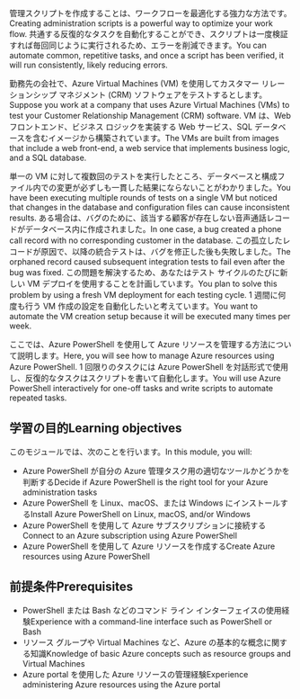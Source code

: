 <span data-ttu-id="45932-101">管理スクリプトを作成することは、ワークフローを最適化する強力な方法です。</span><span class="sxs-lookup"><span data-stu-id="45932-101">Creating administration scripts is a powerful way to optimize your work flow.</span></span> <span data-ttu-id="45932-102">共通する反復的なタスクを自動化することができ、スクリプトは一度検証すれば毎回同じように実行されるため、エラーを削減できます。</span><span class="sxs-lookup"><span data-stu-id="45932-102">You can automate common, repetitive tasks, and once a script has been verified, it will run consistently, likely reducing errors.</span></span>

<span data-ttu-id="45932-103">勤務先の会社で、Azure Virtual Machines (VM) を使用してカスタマー リレーションシップ マネジメント (CRM) ソフトウェアをテストするとします。</span><span class="sxs-lookup"><span data-stu-id="45932-103">Suppose you work at a company that uses Azure Virtual Machines (VMs) to test your Customer Relationship Management (CRM) software.</span></span> <span data-ttu-id="45932-104">VM は、Web フロントエンド、ビジネス ロジックを実装する Web サービス、SQL データベースを含むイメージから構築されています。</span><span class="sxs-lookup"><span data-stu-id="45932-104">The VMs are built from images that include a web front-end, a web service that implements business logic, and a SQL database.</span></span>

<span data-ttu-id="45932-105">単一の VM に対して複数回のテストを実行したところ、データベースと構成ファイル内での変更が必ずしも一貫した結果にならないことがわかりました。</span><span class="sxs-lookup"><span data-stu-id="45932-105">You have been executing multiple rounds of tests on a single VM but noticed that changes in the database and configuration files can cause inconsistent results.</span></span> <span data-ttu-id="45932-106">ある場合は、バグのために、該当する顧客が存在しない音声通話レコードがデータベース内に作成されました。</span><span class="sxs-lookup"><span data-stu-id="45932-106">In one case, a bug created a phone call record with no corresponding customer in the database.</span></span> <span data-ttu-id="45932-107">この孤立したレコードが原因で、以降の統合テストは、バグを修正した後も失敗しました。</span><span class="sxs-lookup"><span data-stu-id="45932-107">The orphaned record caused subsequent integration tests to fail even after the bug was fixed.</span></span> <span data-ttu-id="45932-108">この問題を解決するため、あなたはテスト サイクルのたびに新しい VM デプロイを使用することを計画しています。</span><span class="sxs-lookup"><span data-stu-id="45932-108">You plan to solve this problem by using a fresh VM deployment for each testing cycle.</span></span> <span data-ttu-id="45932-109">1 週間に何度も行う VM 作成の設定を自動化したいと考えています。</span><span class="sxs-lookup"><span data-stu-id="45932-109">You want to automate the VM creation setup because it will be executed many times per week.</span></span> 

<span data-ttu-id="45932-110">ここでは、Azure PowerShell を使用して Azure リソースを管理する方法について説明します。</span><span class="sxs-lookup"><span data-stu-id="45932-110">Here, you will see how to manage Azure resources using Azure PowerShell.</span></span> <span data-ttu-id="45932-111">1 回限りのタスクには Azure PowerShell を対話形式で使用し、反復的なタスクはスクリプトを書いて自動化します。</span><span class="sxs-lookup"><span data-stu-id="45932-111">You will use Azure PowerShell interactively for one-off tasks and write scripts to automate repeated tasks.</span></span> 

## <a name="learning-objectives"></a><span data-ttu-id="45932-112">学習の目的</span><span class="sxs-lookup"><span data-stu-id="45932-112">Learning objectives</span></span>
<span data-ttu-id="45932-113">このモジュールでは、次のことを行います。</span><span class="sxs-lookup"><span data-stu-id="45932-113">In this module, you will:</span></span>

- <span data-ttu-id="45932-114">Azure PowerShell が自分の Azure 管理タスク用の適切なツールかどうかを判断する</span><span class="sxs-lookup"><span data-stu-id="45932-114">Decide if Azure PowerShell is the right tool for your Azure administration tasks</span></span>
- <span data-ttu-id="45932-115">Azure PowerShell を Linux、macOS、または Windows にインストールする</span><span class="sxs-lookup"><span data-stu-id="45932-115">Install Azure PowerShell on Linux, macOS, and/or Windows</span></span>
- <span data-ttu-id="45932-116">Azure PowerShell を使用して Azure サブスクリプションに接続する</span><span class="sxs-lookup"><span data-stu-id="45932-116">Connect to an Azure subscription using Azure PowerShell</span></span>
- <span data-ttu-id="45932-117">Azure PowerShell を使用して Azure リソースを作成する</span><span class="sxs-lookup"><span data-stu-id="45932-117">Create Azure resources using Azure PowerShell</span></span>

## <a name="prerequisites"></a><span data-ttu-id="45932-118">前提条件</span><span class="sxs-lookup"><span data-stu-id="45932-118">Prerequisites</span></span>

- <span data-ttu-id="45932-119">PowerShell または Bash などのコマンド ライン インターフェイスの使用経験</span><span class="sxs-lookup"><span data-stu-id="45932-119">Experience with a command-line interface such as PowerShell or Bash</span></span>
- <span data-ttu-id="45932-120">リソース グループや Virtual Machines など、Azure の基本的な概念に関する知識</span><span class="sxs-lookup"><span data-stu-id="45932-120">Knowledge of basic Azure concepts such as resource groups and Virtual Machines</span></span>
- <span data-ttu-id="45932-121">Azure portal を使用した Azure リソースの管理経験</span><span class="sxs-lookup"><span data-stu-id="45932-121">Experience administering Azure resources using the Azure portal</span></span>
